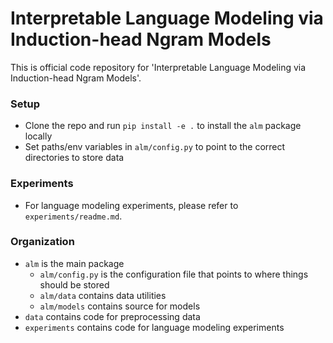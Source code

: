 # Interpretable Language Modeling via Induction-head Ngram Models

This is official code repository for 'Interpretable Language Modeling via Induction-head Ngram Models'.

### Setup
- Clone the repo and run `pip install -e .` to install the `alm` package locally
- Set paths/env variables in `alm/config.py` to point to the correct directories to store data

### Experiments
- For language modeling experiments, please refer to `experiments/readme.md`.


### Organization
- `alm` is the main package
  - `alm/config.py` is the configuration file that points to where things should be stored
  - `alm/data` contains data utilities
  - `alm/models` contains source for models
- `data` contains code for preprocessing data
- `experiments` contains code for language modeling experiments
